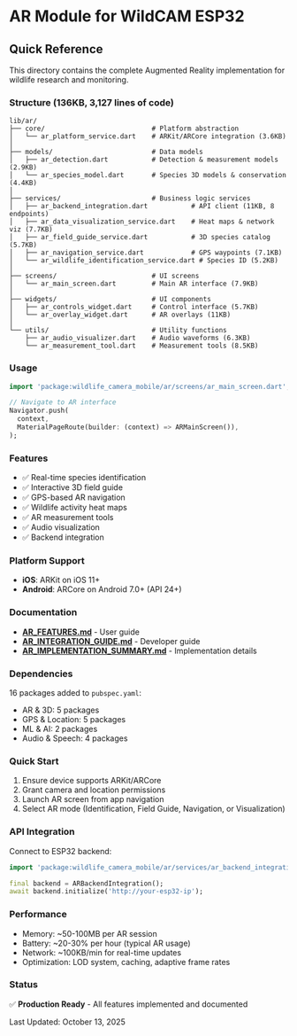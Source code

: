 # AR Module for WildCAM ESP32

## Quick Reference

This directory contains the complete Augmented Reality implementation for wildlife research and monitoring.

### Structure (136KB, 3,127 lines of code)

```
lib/ar/
├── core/                           # Platform abstraction
│   └── ar_platform_service.dart    # ARKit/ARCore integration (3.6KB)
│
├── models/                         # Data models
│   ├── ar_detection.dart           # Detection & measurement models (2.9KB)
│   └── ar_species_model.dart       # Species 3D models & conservation (4.4KB)
│
├── services/                       # Business logic services
│   ├── ar_backend_integration.dart           # API client (11KB, 8 endpoints)
│   ├── ar_data_visualization_service.dart    # Heat maps & network viz (7.7KB)
│   ├── ar_field_guide_service.dart           # 3D species catalog (5.7KB)
│   ├── ar_navigation_service.dart            # GPS waypoints (7.1KB)
│   └── ar_wildlife_identification_service.dart # Species ID (5.2KB)
│
├── screens/                        # UI screens
│   └── ar_main_screen.dart         # Main AR interface (7.9KB)
│
├── widgets/                        # UI components
│   ├── ar_controls_widget.dart     # Control interface (5.7KB)
│   └── ar_overlay_widget.dart      # AR overlays (11KB)
│
└── utils/                          # Utility functions
    ├── ar_audio_visualizer.dart    # Audio waveforms (6.3KB)
    └── ar_measurement_tool.dart    # Measurement tools (8.5KB)
```

### Usage

```dart
import 'package:wildlife_camera_mobile/ar/screens/ar_main_screen.dart';

// Navigate to AR interface
Navigator.push(
  context,
  MaterialPageRoute(builder: (context) => ARMainScreen()),
);
```

### Features

- ✅ Real-time species identification
- ✅ Interactive 3D field guide
- ✅ GPS-based AR navigation
- ✅ Wildlife activity heat maps
- ✅ AR measurement tools
- ✅ Audio visualization
- ✅ Backend integration

### Platform Support

- **iOS**: ARKit on iOS 11+
- **Android**: ARCore on Android 7.0+ (API 24+)

### Documentation

- **[AR_FEATURES.md](../AR_FEATURES.md)** - User guide
- **[AR_INTEGRATION_GUIDE.md](../AR_INTEGRATION_GUIDE.md)** - Developer guide
- **[AR_IMPLEMENTATION_SUMMARY.md](../AR_IMPLEMENTATION_SUMMARY.md)** - Implementation details

### Dependencies

16 packages added to `pubspec.yaml`:
- AR & 3D: 5 packages
- GPS & Location: 5 packages
- ML & AI: 2 packages
- Audio & Speech: 4 packages

### Quick Start

1. Ensure device supports ARKit/ARCore
2. Grant camera and location permissions
3. Launch AR screen from app navigation
4. Select AR mode (Identification, Field Guide, Navigation, or Visualization)

### API Integration

Connect to ESP32 backend:

```dart
import 'package:wildlife_camera_mobile/ar/services/ar_backend_integration.dart';

final backend = ARBackendIntegration();
await backend.initialize('http://your-esp32-ip');
```

### Performance

- Memory: ~50-100MB per AR session
- Battery: ~20-30% per hour (typical AR usage)
- Network: ~100KB/min for real-time updates
- Optimization: LOD system, caching, adaptive frame rates

### Status

✅ **Production Ready** - All features implemented and documented

Last Updated: October 13, 2025
